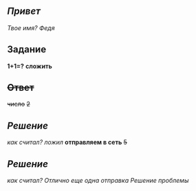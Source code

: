 ## *Привет* 
 *Твое имя?*
 *Федя*
## **Задание**
 **1+1=?**
 **сложить**
##  ~~Ответ~~ 
 ~~число~~
 ~~2~~
## *Решение*
 *как считал?*
 *ложил*
  **отправляем в сеть**
 ~~5~~
## *Решение*
 *как считал?*
 *Отлично*
 *еще одна отправка*
 *Решение проблемы*